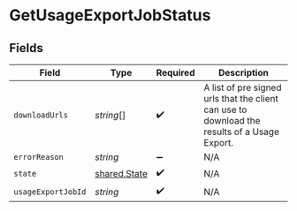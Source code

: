 # GetUsageExportJobStatus


## Fields

| Field                                                                                        | Type                                                                                         | Required                                                                                     | Description                                                                                  |
| -------------------------------------------------------------------------------------------- | -------------------------------------------------------------------------------------------- | -------------------------------------------------------------------------------------------- | -------------------------------------------------------------------------------------------- |
| `downloadUrls`                                                                               | *string*[]                                                                                   | :heavy_check_mark:                                                                           | A list of pre signed urls that the client can use to download the results of a Usage Export. |
| `errorReason`                                                                                | *string*                                                                                     | :heavy_minus_sign:                                                                           | N/A                                                                                          |
| `state`                                                                                      | [shared.State](../../../sdk/models/shared/state.md)                                          | :heavy_check_mark:                                                                           | N/A                                                                                          |
| `usageExportJobId`                                                                           | *string*                                                                                     | :heavy_check_mark:                                                                           | N/A                                                                                          |